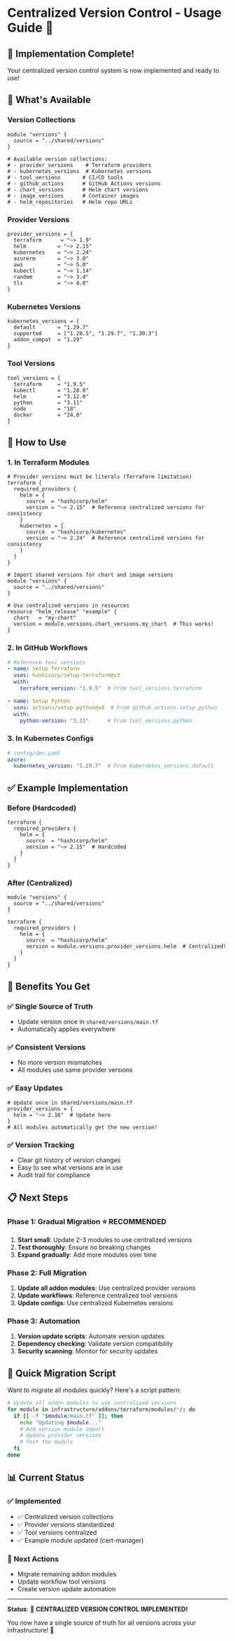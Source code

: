 # Centralized Version Control - Usage Guide 🎯

## 🎉 **Implementation Complete!**

Your centralized version control system is now implemented and ready to use!

## 📁 **What's Available**

### **Version Collections**
```hcl
module "versions" {
  source = "../shared/versions"
}

# Available version collections:
# - provider_versions    # Terraform providers
# - kubernetes_versions  # Kubernetes versions
# - tool_versions       # CI/CD tools
# - github_actions      # GitHub Actions versions
# - chart_versions      # Helm chart versions
# - image_versions      # Container images
# - helm_repositories   # Helm repo URLs
```

### **Provider Versions**
```hcl
provider_versions = {
  terraform      = "~> 1.9"
  helm          = "~> 2.15"
  kubernetes    = "~> 2.24"
  azurerm       = "~> 3.0"
  aws           = "~> 5.0"
  kubectl       = "~> 1.14"
  random        = "~> 3.4"
  tls           = "~> 4.0"
}
```

### **Kubernetes Versions**
```hcl
kubernetes_versions = {
  default       = "1.29.7"
  supported     = ["1.28.5", "1.29.7", "1.30.3"]
  addon_compat  = "1.29"
}
```

### **Tool Versions**
```hcl
tool_versions = {
  terraform     = "1.9.5"
  kubectl       = "1.28.0"
  helm          = "3.12.0"
  python        = "3.11"
  node          = "18"
  docker        = "24.0"
}
```

## 🔧 **How to Use**

### **1. In Terraform Modules**
```hcl
# Provider versions must be literals (Terraform limitation)
terraform {
  required_providers {
    helm = {
      source  = "hashicorp/helm"
      version = "~> 2.15"  # Reference centralized versions for consistency
    }
    kubernetes = {
      source  = "hashicorp/kubernetes"
      version = "~> 2.24"  # Reference centralized versions for consistency
    }
  }
}

# Import shared versions for chart and image versions
module "versions" {
  source = "../shared/versions"
}

# Use centralized versions in resources
resource "helm_release" "example" {
  chart   = "my-chart"
  version = module.versions.chart_versions.my_chart  # This works!
}
```

### **2. In GitHub Workflows**
```yaml
# Reference tool versions
- name: Setup Terraform
  uses: hashicorp/setup-terraform@v3
  with:
    terraform_version: "1.9.5"  # From tool_versions.terraform

- name: Setup Python
  uses: actions/setup-python@v4  # From github_actions.setup_python
  with:
    python-version: "3.11"      # From tool_versions.python
```

### **3. In Kubernetes Configs**
```yaml
# config/dev.yaml
azure:
  kubernetes_version: "1.29.7"  # From kubernetes_versions.default
```

## ✅ **Example Implementation**

### **Before (Hardcoded)**
```hcl
terraform {
  required_providers {
    helm = {
      source  = "hashicorp/helm"
      version = "~> 2.15"  # Hardcoded
    }
  }
}
```

### **After (Centralized)**
```hcl
module "versions" {
  source = "../shared/versions"
}

terraform {
  required_providers {
    helm = {
      source  = "hashicorp/helm"
      version = module.versions.provider_versions.helm  # Centralized!
    }
  }
}
```

## 🎯 **Benefits You Get**

### **✅ Single Source of Truth**
- Update version once in `shared/versions/main.tf`
- Automatically applies everywhere

### **✅ Consistent Versions**
- No more version mismatches
- All modules use same provider versions

### **✅ Easy Updates**
```hcl
# Update once in shared/versions/main.tf
provider_versions = {
  helm = "~> 2.16"  # Update here
}
# All modules automatically get the new version!
```

### **✅ Version Tracking**
- Clear git history of version changes
- Easy to see what versions are in use
- Audit trail for compliance

## 📋 **Next Steps**

### **Phase 1: Gradual Migration** ⭐ **RECOMMENDED**
1. **Start small**: Update 2-3 modules to use centralized versions
2. **Test thoroughly**: Ensure no breaking changes
3. **Expand gradually**: Add more modules over time

### **Phase 2: Full Migration**
1. **Update all addon modules**: Use centralized provider versions
2. **Update workflows**: Reference centralized tool versions
3. **Update configs**: Use centralized Kubernetes versions

### **Phase 3: Automation**
1. **Version update scripts**: Automate version updates
2. **Dependency checking**: Validate version compatibility
3. **Security scanning**: Monitor for security updates

## 🚀 **Quick Migration Script**

Want to migrate all modules quickly? Here's a script pattern:

```bash
# Update all addon modules to use centralized versions
for module in infrastructure/addons/terraform/modules/*/; do
  if [[ -f "$module/main.tf" ]]; then
    echo "Updating $module..."
    # Add version module import
    # Update provider versions
    # Test the module
  fi
done
```

## 📊 **Current Status**

### **✅ Implemented**
- ✅ Centralized version collections
- ✅ Provider versions standardized
- ✅ Tool versions centralized
- ✅ Example module updated (cert-manager)

### **🔄 Next Actions**
- Migrate remaining addon modules
- Update workflow tool versions
- Create version update automation

---

**Status**: 🎉 **CENTRALIZED VERSION CONTROL IMPLEMENTED!**

You now have a single source of truth for all versions across your infrastructure! 🚀
